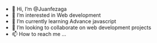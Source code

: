 - 👋 Hi, I’m @Juanfezaga
- 👀 I’m interested in Web development
- 🌱 I’m currently learning Advance javascript
- 💞️ I’m looking to collaborate on web development projects
- 📫 How to reach me ...

<!---
Juanfezaga/Juanfezaga is a ✨ special ✨ repository because its `README.md` (this file) appears on your GitHub profile.
You can click the Preview link to take a look at your changes.
--->

